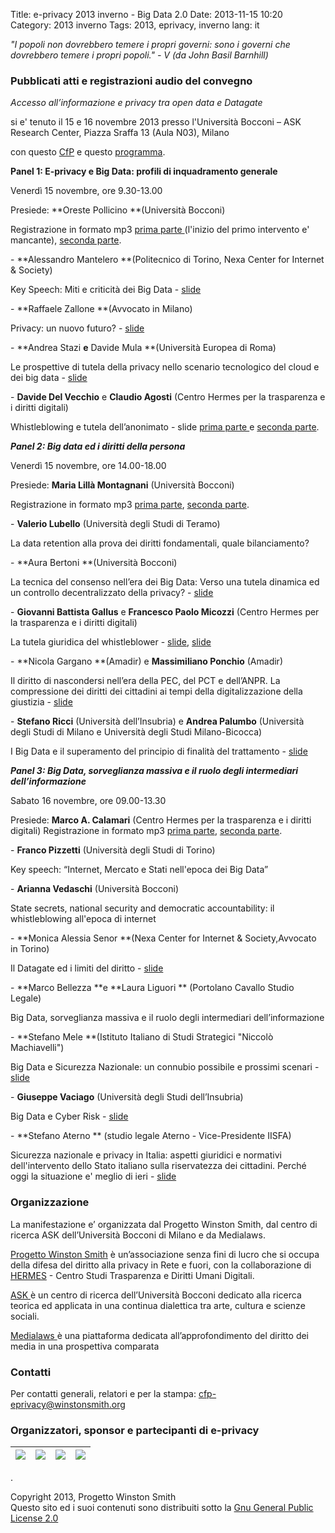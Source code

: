 Title: e-privacy 2013 inverno \- Big Data 2.0
Date: 2013-11-15 10:20
Category: 2013 inverno
Tags: 2013, eprivacy, inverno
lang: it

_"I popoli non dovrebbero temere i propri governi: sono i governi che dovrebbero temere i propri popoli." \- V (da John Basil Barnhill)_

### Pubblicati atti e registrazioni audio del convegno

_Accesso all’informazione e privacy tra open data e Datagate_

si e' tenuto il 15 e 16 novembre 2013 presso l'Università Bocconi – ASK Research Center, Piazza Sraffa 13 (Aula N03), Milano

con questo [ CfP](./eprivacy_callforpresentation.pdf) e questo [ programma](./Programma_e-privacy_2013_we.pdf).

**Panel 1: E-privacy e Big Data: profili di inquadramento generale**

 Venerdì 15 novembre, ore 9.30-13.00 

Presiede: **Oreste Pollicino **(Università Bocconi)


Registrazione in formato mp3 [prima parte ](./audio/20131115_e-privacy_bocconi_1.mp3)(l'inizio del primo intervento e' mancante), [seconda parte](./audio/20131115_e-privacy_bocconi_2.mp3).

\- **Alessandro Mantelero **(Politecnico di Torino, Nexa Center for Internet &amp; Society) 

Key Speech: Miti e criticità dei Big Data - [slide](./atti/ep2013we_01_mantelero_miti_criticita_big_data.pdf)


\- **Raffaele Zallone **(Avvocato in Milano)

Privacy: un nuovo futuro? - [slide](./atti/ep2013we_02_zallone_privacy_nuovo_futuro.pdf)


\- **Andrea Stazi **e** Davide Mula **(Università Europea di Roma)

Le prospettive di tutela della privacy nello scenario tecnologico del cloud e dei big data - [slide](./atti/ep2013we_03_mula_stazi_tutela_privacy_cloud.pdf)


\- **Davide Del Vecchio** e **Claudio Agosti** (Centro Hermes per la trasparenza e i diritti digitali)

Whistleblowing e tutela dell’anonimato - slide [prima parte ](./atti/ep2013we_04_delvecchio_whisteblowing.pdf) e [seconda parte](./atti/ep2013we_04_agosti_globaleaks.pdf).



_**Panel 2: Big data ed i diritti della persona**_

Venerdì 15 novembre, ore 14.00-18.00 

Presiede: **Maria Lillà Montagnani** (Università Bocconi)


Registrazione in formato mp3 [prima parte](./audio/20131115_e-privacy_bocconi_3.mp3), [seconda parte](./audio/20131115_e-privacy_bocconi_4.mp3).




\- **Valerio Lubello** (Università degli Studi di Teramo)

La data retention alla prova dei diritti fondamentali, quale bilanciamento?


\- **Aura Bertoni **(Università Bocconi)

La tecnica del consenso nell’era dei Big Data: Verso una tutela dinamica ed un controllo decentralizzato della privacy? - [slide](./atti/ep2013we_12_bertoni_tecnica_consenso.pdf)


\- **Giovanni Battista Gallus** e **Francesco Paolo Micozzi** (Centro Hermes per la trasparenza e i diritti digitali)

La tutela giuridica del whistleblower - [slide](./atti/ep2013we_13_gallus_tutela_giuridica_whisteblower_parte_1.pdf), [slide](./atti/ep2013we_13_micozzi_tutela_giuridica_whisteblower_parte_2.pdf)


\- **Nicola Gargano **(Amadir) e **Massimiliano Ponchio** (Amadir)

Il diritto di nascondersi nell’era della PEC, del PCT e dell’ANPR. La compressione dei diritti dei cittadini ai tempi della digitalizzazione della giustizia - [slide](./atti/ep2013we_14_gargano_ponchio_diritto_nascondersi_era_pec.pdf)


\- **Stefano Ricci** (Università dell’Insubria) e **Andrea Palumbo** (Università degli Studi di Milano e Università degli Studi Milano-Bicocca)

I Big Data e il superamento del principio di finalità del trattamento - [slide](./atti/ep2013we_15_palumbo_ricci_superamento_principio_finalita.pdf)





_**Panel 3: Big Data, sorveglianza massiva e il ruolo degli intermediari dell’informazione**_


Sabato 16 novembre, ore 09.00-13.30


Presiede: **Marco A. Calamari** (Centro Hermes per la trasparenza e i diritti digitali)
Registrazione in formato mp3 [prima parte](./audio/20131115_e-privacy_bocconi_5.mp3), [seconda parte](./audio/20131115_e-privacy_bocconi_6.mp3).





\- **Franco Pizzetti** (Università degli Studi di Torino) 

Key speech: “Internet, Mercato e Stati nell'epoca dei Big Data”


\- **Arianna Vedaschi** (Università Bocconi)

State secrets, national security and democratic accountability: il whistleblowing all'epoca di internet


\- **Monica Alessia Senor **(Nexa Center for Internet &amp; Society,Avvocato in Torino) 

Il Datagate ed i limiti del diritto - [slide](./atti/ep2013we_23_senor_datagate_limiti_diritto.pdf)


\- **Marco Bellezza **e **Laura Liguori ** (Portolano Cavallo Studio Legale)

Big Data, sorveglianza massiva e il ruolo degli intermediari dell’informazione


\- **Stefano Mele **(Istituto Italiano di Studi Strategici "Niccolò Machiavelli")

Big Data e Sicurezza Nazionale: un connubio possibile e prossimi scenari - [slide](./atti/ep2013we_25_mele_big_data_sicurezza_nazionale.pdf)


\- **Giuseppe Vaciago** (Università degli Studi dell’Insubria)

Big Data e Cyber Risk - [slide](./atti/ep2013we_26_vaciago_big_data_e_cyber_risk.pdf)


\- **Stefano Aterno ** (studio legale Aterno - Vice-Presidente IISFA)

Sicurezza nazionale e privacy in Italia: aspetti giuridici e normativi dell'intervento dello Stato italiano sulla riservatezza dei cittadini. Perché oggi la situazione e' meglio di ieri - [slide](./atti/ep2013we_27_aterno_sicurezza_nazionale_e_privacy.pdf)




### Organizzazione

La manifestazione e’ organizzata dal Progetto Winston Smith, dal centro di ricerca ASK dell’Università Bocconi di Milano e da Medialaws.

[Progetto Winston Smith](http://pws.winstonsmith.org/) è un’associazione senza fini di lucro che si occupa della difesa del diritto alla privacy in Rete e fuori, con la collaborazione di
[HERMES](http://logioshermes.org/) \- Centro Studi Trasparenza e Diritti Umani Digitali.

[ ASK ](http://www.ask.unibocconi.it/wps/wcm/connect/Cdr/Centro_ASK/Home/) è un centro di ricerca dell’Università Bocconi dedicato alla ricerca teorica ed applicata in una continua dialettica tra arte, cultura e scienze sociali.

[Medialaws ](http://medialaws.eu) è una piattaforma dedicata all’approfondimento del diritto dei media in una prospettiva comparata



### Contatti

Per contatti generali, relatori e per la stampa: [ cfp-eprivacy@winstonsmith.org](mailto:cfp-eprivacy@winstonsmith.org)



### Organizzatori, sponsor e partecipanti di e-privacy

[ ![](img/pws-logo.png) ](http://pws.winstonsmith.org) |  [ ![](img/logo_medialaws.png) ](http://www.medialaws.eu/) |  [ ![](img/logo_ask.png) ](http://www.ask.unibocconi.it/wps/wcm/connect/Cdr/Centro_ASK/Home) |  [ ![](img/hermes.png) ](http://www.logioshermes.org)
---|---|---|---




.

Copyright 2013, Progetto Winston Smith  
Questo sito ed i suoi contenuti sono distribuiti sotto la [Gnu General Public License 2.0](http://www.gnu.org/licenses/gpl.html)
